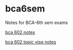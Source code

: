 # bca6sem
Notes for BCA-6th sem exams

[bca 602 notes](602.md)

[bca 602 topic vise notes](602_Topic_notes.md)
